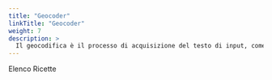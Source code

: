 ```yaml
---
title: "Geocoder"
linkTitle: "Geocoder"
weight: 7
description: >
  Il geocodifica è il processo di acquisizione del testo di input, come un indirizzo o il nome di un luogo , e la restituzione di una posizione di latitudine/longitudine sulla superficie terrestre per quel luogo. La geocodifica inversa , d'altra parte, converte le coordinate geografiche in una descrizione di una posizione, di solito il nome di una località o di una località indirizzabile. La geocodifica si basa su una rappresentazione informatica dei punti di indirizzo, la rete stradale, insieme ai confini postali e amministrativi.[Fonte](https://en.wikipedia.org/wiki/Geocoding)
---
```


Elenco Ricette

